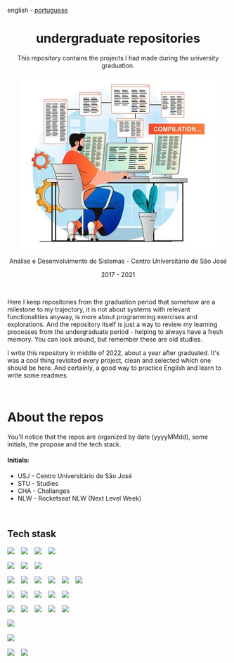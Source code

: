<!-- LANGUAGE -->
<!-- LANGUAGE -->
<!-- LANGUAGE -->
english -
[portuguese](README_pt-br.md)
<br>  

<h1 align="center">undergraduate repositories</h1>
<p align="center">This repository contains the projects I had made during the university graduation.</p>

<p align="center">
        <img    style="margin: auto; display: block;"
                src="./resources/logo.jpg"/>
</p>

<p align="center">
        <span>Análise e Desenvolvimento de Sistemas</span> -
        <span>Centro Universitário de São José</span></p>
<p align="center">
        <span>2017</span> -
        <span>2021</span></p>
<br>

<!-- goals -->
<p align="left">Here I keep repositories from the graduation period that somehow are a milestone to my trajectory, it is not about systems with relevant functionalities anyway, is more about programming exercises and explorations. And the repository itself is just a way to review my learning processes from the undergraduate period - helping to always have a fresh memory. You can look around, but remember these are old studies.</p>
<!-- goals -->
<p align="left">I write this repository in middle of 2022, about a year after graduated. It's was a cool thing revisited every project, clean and selected which one should be here. And certainly, a good way to practice English and learn to write some readmes.</p>
<br>

# About the repos
<p align="left">You'll notice that the repos are organized by date (yyyyMMdd), some initials, the propose and the tech stack.</p>

#### Initials:
- USJ - Centro Universitário de São José
- STU - Studies
- CHA - Challanges 
- NLW - Rocketseat NLW (Next Level Week)
<br>


## Tech stask
<!-- JAVA STACK -->
<div style="display: flex; justify-content: left;">
        <img    style="margin-right: 15px;"
                src="https://img.shields.io/badge/Java-ED8B00?style=for-the-badge&logo=java&logoColor=white"/>
        <img    style="margin-right: 15px;"
                src="https://img.shields.io/badge/Spring-6DB33F?style=for-the-badge&logo=spring&logoColor=white"/>
        <img    style="margin-right: 15px;"
                src="https://img.shields.io/badge/Spring_Boot-F2F4F9?style=for-the-badge&logo=spring-boot"/>
        <img    style="margin-right: 15px;"
                src="https://img.shields.io/badge/Hibernate-59666C?style=for-the-badge&logo=Hibernate&logoColor=white"/>
</div>
<br>

<!-- MOBILE STACK -->
<div style="display: flex; justify-content: left;">
        <img    style="margin-right: 15px;"
                src="https://img.shields.io/badge/kotlin-%230095D5.svg?style=for-the-badge&logo=kotlin&logoColor=white"/>
        <img    style="margin-right: 15px;"
                src="https://img.shields.io/badge/Android_Studio-3DDC84?style=for-the-badge&logo=android-studio&logoColor=white"/>
        <img    style="margin-right: 15px;"
                src="https://img.shields.io/badge/Expo-1B1F23?style=for-the-badge&logo=expo&logoColor=white"/>
</div>
<br>

<!-- INFRA & DB -->
<div style="display: flex; justify-content: left;">
        <img    style="margin-right: 15px;"
                src="https://img.shields.io/badge/Linux-E34F26?style=for-the-badge&logo=linux&logoColor=black"/>
        <img    style="margin-right: 15px;"
                src="https://img.shields.io/badge/Shell_Script-121011?style=for-the-badge&logo=gnu-bash&logoColor=white"/>
        <img    style="margin-right: 15px;"
                src="https://img.shields.io/badge/Docker-2496ED?style=for-the-badge&logo=docker&logoColor=white"/>
        <img    style="margin-right: 15px;"
                src="https://img.shields.io/badge/PostgreSQL-316192?style=for-the-badge&logo=postgresql&logoColor=white"/>
        <img    style="margin-right: 15px;"
                src="https://img.shields.io/badge/MySQL-00000F?style=for-the-badge&logo=mysql&logoColor=white"/>
        <img    style="margin-right: 15px;"
                src="https://img.shields.io/badge/MongoDB-%234ea94b.svg?style=for-the-badge&logo=mongodb&logoColor=white"/>
</div>
<br>

<!-- FRONT STACK -->
<div style="display: flex; justify-content: left;">
        <img    style="margin-right: 15px;"
                src="https://img.shields.io/badge/HTML5-E34F26?style=for-the-badge&logo=html5&logoColor=white"/>
        <img    style="margin-right: 15px;"
                src="https://img.shields.io/badge/CSS3-1572B6?style=for-the-badge&logo=css3&logoColor=white"/>
        <img    style="margin-right: 15px;"
                src="https://img.shields.io/badge/JavaScript-F7DF1E?style=for-the-badge&logo=javascript&logoColor=black"/>
        <img    style="margin-right: 15px;"
                src="https://img.shields.io/badge/TypeScript-007ACC?style=for-the-badge&logo=typescript&logoColor=white"/>
        <img    style="margin-right: 15px;"
                src="https://img.shields.io/badge/Express.js-000000?style=for-the-badge&logo=express&logoColor=white"/>
</div>
<br>

<!--FRONT FRAMEWORK -->
<div style="display: flex; justify-content: left;">
        <img    style="margin-right: 15px;"
                src="https://img.shields.io/badge/Angular-DD0031?style=for-the-badge&logo=angular&logoColor=white"/>
        <img    style="margin-right: 15px;"
                src="https://img.shields.io/badge/React-20232A?style=for-the-badge&logo=react&logoColor=61DAFB"/>
        <img    style="margin-right: 15px;"
                src="https://img.shields.io/badge/Vue.js-35495E?style=for-the-badge&logo=vue.js&logoColor=4FC08D"/>
        <img    style="margin-right: 15px;"
                src="https://img.shields.io/badge/Ruby-CC342D?style=for-the-badge&logo=ruby&logoColor=white"/>
        <img    style="margin-right: 15px;"
                src="https://img.shields.io/badge/Jekyll-CC0000?style=for-the-badge&logo=Jekyll&logoColor=white"/>
</div>
<br>

<!-- PYTHON & ML-->
<div style="display: flex; justify-content: left;">
        <img    style="margin-right: 15px;"
                src="https://img.shields.io/badge/Python-14354C?style=for-the-badge&logo=python&logoColor=white"/>
</div>
<br>

<!-- AUTOMAÇÂO SELENIUM -->
<div style="display: flex; justify-content: left;">
        <img    style="margin-right: 15px;"
                src="https://img.shields.io/badge/Selenium-43B02A?style=for-the-badge&logo=Selenium&logoColor=white"/>
</div>
<br>

<!-- PHP WORDPRESS -->
<div style="display: flex; justify-content: left;">
        <img    style="margin-right: 15px;"
                src="https://img.shields.io/badge/PHP-777BB4?style=for-the-badge&logo=php&logoColor=white"/>
        <img    style="margin-right: 15px;"
                src="https://img.shields.io/badge/WordPress-006E93?style=for-the-badge&logo=wordpress&logoColor=white"/>
                
</div>
<br>